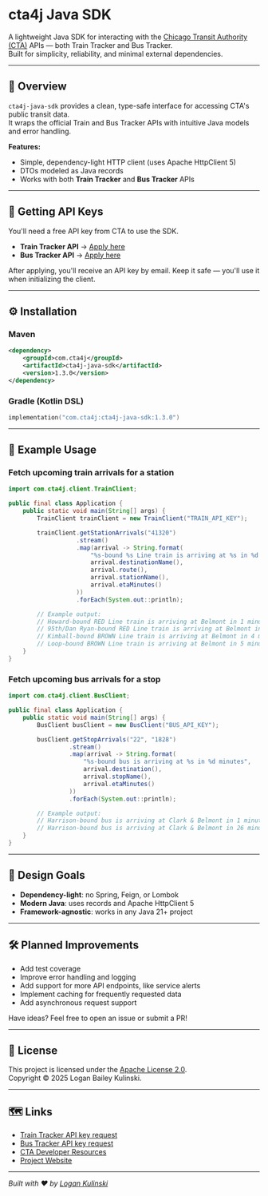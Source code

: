 # cta4j Java SDK

A lightweight Java SDK for interacting with the [Chicago Transit Authority (CTA)](https://www.transitchicago.com/) APIs — both Train Tracker and Bus Tracker.  
Built for simplicity, reliability, and minimal external dependencies.

---

## 🚆 Overview

`cta4j-java-sdk` provides a clean, type-safe interface for accessing CTA's public transit data.  
It wraps the official Train and Bus Tracker APIs with intuitive Java models and error handling.

**Features:**
- Simple, dependency-light HTTP client (uses Apache HttpClient 5)
- DTOs modeled as Java records
- Works with both **Train Tracker** and **Bus Tracker** APIs

---

## 🔑 Getting API Keys

You'll need a free API key from CTA to use the SDK.

- **Train Tracker API** → [Apply here](https://www.transitchicago.com/developers/traintrackerapply/)
- **Bus Tracker API** → [Apply here](https://www.transitchicago.com/developers/bustracker/)

After applying, you'll receive an API key by email. Keep it safe — you'll use it when initializing the client.

---

## ⚙️ Installation

### Maven
```xml
<dependency>
    <groupId>com.cta4j</groupId>
    <artifactId>cta4j-java-sdk</artifactId>
    <version>1.3.0</version>
</dependency>
```

### Gradle (Kotlin DSL)
```kotlin
implementation("com.cta4j:cta4j-java-sdk:1.3.0")
```

---

## 🧩 Example Usage

### Fetch upcoming train arrivals for a station

```java
import com.cta4j.client.TrainClient;

public final class Application {
    public static void main(String[] args) {
        TrainClient trainClient = new TrainClient("TRAIN_API_KEY");

        trainClient.getStationArrivals("41320")
                   .stream()
                   .map(arrival -> String.format(
                       "%s-bound %s Line train is arriving at %s in %d minutes",
                       arrival.destinationName(),
                       arrival.route(),
                       arrival.stationName(),
                       arrival.etaMinutes()
                   ))
                   .forEach(System.out::println);

        // Example output:
        // Howard-bound RED Line train is arriving at Belmont in 1 minutes
        // 95th/Dan Ryan-bound RED Line train is arriving at Belmont in 2 minutes
        // Kimball-bound BROWN Line train is arriving at Belmont in 4 minutes
        // Loop-bound BROWN Line train is arriving at Belmont in 5 minutes
    }
}
```

### Fetch upcoming bus arrivals for a stop

```java
import com.cta4j.client.BusClient;

public final class Application {
    public static void main(String[] args) {
        BusClient busClient = new BusClient("BUS_API_KEY");

        busClient.getStopArrivals("22", "1828")
                 .stream()
                 .map(arrival -> String.format(
                     "%s-bound bus is arriving at %s in %d minutes",
                     arrival.destination(),
                     arrival.stopName(),
                     arrival.etaMinutes()
                 ))
                 .forEach(System.out::println);

        // Example output:
        // Harrison-bound bus is arriving at Clark & Belmont in 1 minutes
        // Harrison-bound bus is arriving at Clark & Belmont in 26 minutes
    }
}
```

---

## 🧠 Design Goals

- **Dependency-light**: no Spring, Feign, or Lombok
- **Modern Java**: uses records and Apache HttpClient 5
- **Framework-agnostic**: works in any Java 21+ project

---

## 🛠️ Planned Improvements

- Add test coverage
- Improve error handling and logging
- Add support for more API endpoints, like service alerts
- Implement caching for frequently requested data
- Add asynchronous request support

Have ideas? Feel free to open an issue or submit a PR!

---

## 🧾 License

This project is licensed under the [Apache License 2.0](https://www.apache.org/licenses/LICENSE-2.0).  
Copyright © 2025 Logan Bailey Kulinski.

---

## 🗺️ Links

- [Train Tracker API key request](https://www.transitchicago.com/developers/traintrackerapply/)
- [Bus Tracker API key request](https://www.transitchicago.com/developers/bustracker/)
- [CTA Developer Resources](https://www.transitchicago.com/developers/)
- [Project Website](https://cta4j.app)

---

*Built with ❤️ by [Logan Kulinski](https://lbku.net)*
